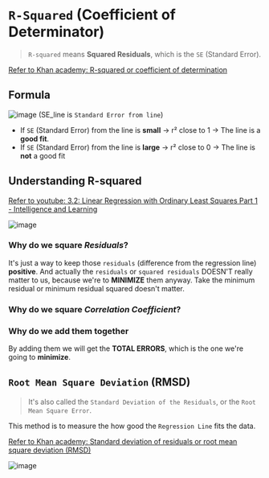 # `R-Squared` (Coefficient of Determinator)
> `R-squared` means **Squared Residuals**, which is the `SE` (Standard Error).

[Refer to Khan academy: R-squared or coefficient of determination](https://www.khanacademy.org/math/ap-statistics/bivariate-data-ap/modal/v/r-squared-or-coefficient-of-determination)


## Formula

![image](https://user-images.githubusercontent.com/14041622/43886827-8d98166c-9bef-11e8-8443-45a2830a67e9.png)
(SE_line is `Standard Error from line`)

- If `SE` (Standard Error) from the line is **small**   ->   r² close to 1   ->  The line is a **good fit**.
- If `SE` (Standard Error) from the line is **large**   ->   r² close to 0   ->    The line is **not** a good fit

## Understanding R-squared
[Refer to youtube: 3.2: Linear Regression with Ordinary Least Squares Part 1 - Intelligence and Learning](https://www.youtube.com/watch?v=szXbuO3bVRk)

![image](https://user-images.githubusercontent.com/14041622/43886435-449b4764-9bee-11e8-9996-b05c33876e04.png)

### Why do we square _Residuals_?
It's just a way to keep those `residuals` (difference from the regression line) **positive**.
And actually the `residuals` or `squared residuals` DOESN'T really matter to us, 
because we're to **MINIMIZE** them anyway. Take the minimum residual or minimum residual squared doesn't matter.


### Why do we square _Correlation Coefficient_?


### Why do we add them together
By adding them we will get the **TOTAL ERRORS**, which is the one we're going to **minimize**.



## `Root Mean Square Deviation` (RMSD)
> It's also called the `Standard Deviation of the Residuals`, or the `Root Mean Square Error`.

This method is to measure the how good the `Regression Line` fits the data.

[Refer to Khan academy: Standard deviation of residuals or root mean square deviation (RMSD)](https://www.khanacademy.org/math/ap-statistics/bivariate-data-ap/modal/v/standard-dev-residuals)

![image](https://user-images.githubusercontent.com/14041622/43888491-63192f5c-9bf4-11e8-9f54-01f2d3131ae8.png)
